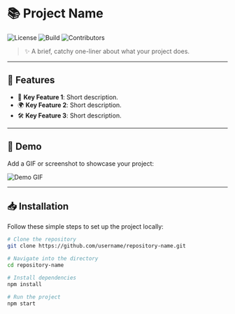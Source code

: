 # 📚 Project Name

![License](https://img.shields.io/badge/License-MIT-blue.svg) ![Build](https://img.shields.io/badge/Build-Passing-brightgreen) ![Contributors](https://img.shields.io/badge/Contributors-5-orange)

> ✨ A brief, catchy one-liner about what your project does.

---

## 🌟 Features

- 🚀 **Key Feature 1**: Short description.
- 🌍 **Key Feature 2**: Short description.
- 🛠️ **Key Feature 3**: Short description.

---

## 🎥 Demo

Add a GIF or screenshot to showcase your project:

![Demo GIF](https://via.placeholder.com/800x400?text=Add+Your+Demo+GIF+Here)

---

## 📥 Installation

Follow these simple steps to set up the project locally:

```bash
# Clone the repository
git clone https://github.com/username/repository-name.git

# Navigate into the directory
cd repository-name

# Install dependencies
npm install

# Run the project
npm start

